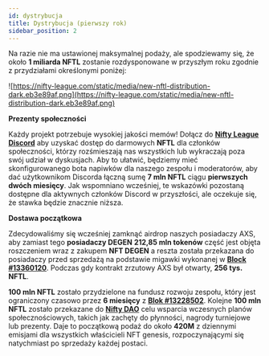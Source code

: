 ```yaml
---
id: dystrybucja
title: Dystrybucja (pierwszy rok)
sidebar_position: 2
---
```


Na razie nie ma ustawionej maksymalnej podaży, ale spodziewamy się, że około **1 miliarda NFTL** zostanie rozdysponowane w przyszłym roku zgodnie z przydziałami określonymi poniżej:

![https://nifty-league.com/static/media/new-nftl-distribution-dark.eb3e89af.png](https://nifty-league.com/static/media/new-nftl-distribution-dark.eb3e89af.png)

**Prezenty społeczności**

Każdy projekt potrzebuje wysokiej jakości memów! Dołącz do **[Nifty League Discord](https://discord.gg/niftyleague)** aby uzyskać dostęp do darmowych **NFTL** dla członków społeczności, którzy rozśmieszają nas wszystkich lub wykraczają poza swój udział w dyskusjach. Aby to ułatwić, będziemy mieć skonfigurowanego bota napiwków dla naszego zespołu i moderatorów, aby dać użytkownikom Discorda łączną sumę **7 mln NFTL** ciągu **pierwszych dwóch miesięcy**. Jak wspomniano wcześniej, te wskazówki pozostaną dostępne dla aktywnych członków Discord w przyszłości, ale oczekuje się, że stawka będzie znacznie niższa.

**Dostawa początkowa**

Zdecydowaliśmy się wcześniej zamknąć airdrop naszych posiadaczy AXS, aby zamiast tego **posiadaczy DEGEN** **212,85 mln tokenów** część jest objęta roszczeniem wraz z zakupem **NFT DEGEN** a reszta została przekazana do posiadaczy przed sprzedażą na podstawie migawki wykonanej w **[Block #13360120](https://etherscan.io/block/13360120)**. Podczas gdy kontrakt zrzutowy AXS był otwarty, **256 tys. NFTL**.

**100 mln NFTL** zostało przydzielone na fundusz rozwoju zespołu, który jest ograniczony czasowo przez **6 miesięcy** z **[Blok #13228502](https://etherscan.io/tx/0x3649b00464903b78608f8de9308aec339ecd7446f1dc2de26a9913d2d5468ecf)**. Kolejne **100 mln NFTL** zostało przekazane do **[Nifty DAO](https://etherscan.io/address/0xd06ae6fb7eade890f3e295d69a6679380c9456c1)** celu wsparcia wczesnych planów społecznościowych, takich jak zachęty do płynności, nagrody turniejowe lub prezenty. Daje to początkową podaż do około **420M** z dziennymi emisjami dla wszystkich właścicieli NFT genesis, rozpoczynającymi się natychmiast po sprzedaży każdej postaci.
